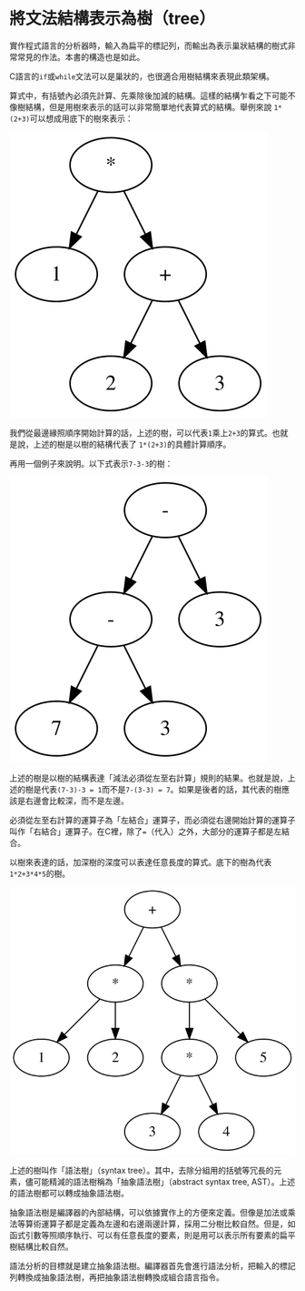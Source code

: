 # 將文法結構表示為樹（tree）

實作程式語言的分析器時，輸入為扁平的標記列，而輸出為表示巢狀結構的樹式非常常見的作法。本書的構造也是如此。

C語言的`if`或`while`文法可以是巢狀的，也很適合用樹結構來表現此類架構。

算式中，有括號內必須先計算、先乘除後加減的結構。這樣的結構乍看之下可能不像樹結構，但是用樹來表示的話可以非常簡單地代表算式的結構。舉例來說 `1*(2+3)`可以想成用底下的樹來表示：

![&#x8868;&#x793A;1\*\(2+3\)&#x7684;&#x6A39;](../../.gitbook/assets/index%20%286%29.svg)

我們從最邊緣照順序開始計算的話，上述的樹，可以代表`1`乘上`2+3`的算式。也就是說，上述的樹是以樹的結構代表了 `1*(2+3)`的具體計算順序。

再用一個例子來說明。以下式表示`7-3-3`的樹：

![&#x8868;&#x793A;7-3-3&#x7684;&#x6A39;](../../.gitbook/assets/index%20%283%29.svg)

上述的樹是以樹的結構表達「減法必須從左至右計算」規則的結果。也就是說，上述的樹是代表`(7-3)-3 = 1`而不是`7-(3-3) = 7`。如果是後者的話，其代表的樹應該是右邊會比較深，而不是左邊。

必須從左至右計算的運算子為「左結合」運算子，而必須從右邊開始計算的運算子叫作「右結合」運算子。在C裡，除了`=`（代入）之外，大部分的運算子都是左結合。

以樹來表達的話，加深樹的深度可以表達任意長度的算式。底下的樹為代表`1*2+3*4*5`的樹。

![&#x4EE3;&#x8868;1\*2+3\*4\*5&#x7684;&#x6A39;](../../.gitbook/assets/index%20%285%29.svg)

上述的樹叫作「語法樹」（syntax tree）。其中，去除分組用的括號等冗長的元素，儘可能精減的語法樹稱為「抽象語法樹」（abstract syntax tree, AST）。上述的語法樹都可以轉成抽象語法樹。

抽象語法樹是編譯器的內部結構，可以依據實作上的方便來定義。但像是加法或乘法等算術運算子都是定義為左邊和右邊兩邊計算，採用二分樹比較自然。但是，如函式引數等照順序執行、可以有任意長度的要素，則是用可以表示所有要素的扁平樹結構比較自然。

語法分析的目標就是建立抽象語法樹。編譯器首先會進行語法分析，把輸入的標記列轉換成抽象語法樹，再把抽象語法樹轉換成組合語言指令。

